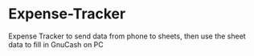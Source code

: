 # Expense-Tracker
Expense Tracker to send data from phone to sheets, then use the sheet data to fill in GnuCash on PC
